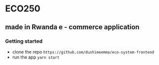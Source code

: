 # ECO250

## made in Rwanda e - commerce application

### Getting started

- clone the repo `https://github.com/dushimeemma/eco-system-frontend`
- run the app `yarn start`
